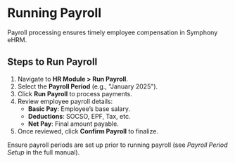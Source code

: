# Running Payroll

Payroll processing ensures timely employee compensation in Symphony eHRM.

## Steps to Run Payroll

1. Navigate to **HR Module > Run Payroll**.
2. Select the **Payroll Period** (e.g., "January 2025").
3. Click **Run Payroll** to process payments.
4. Review employee payroll details:
   - **Basic Pay**: Employee’s base salary.
   - **Deductions**: SOCSO, EPF, Tax, etc.
   - **Net Pay**: Final amount payable.
5. Once reviewed, click **Confirm Payroll** to finalize.

Ensure payroll periods are set up prior to running payroll (see *Payroll Period Setup* in the full manual).  
